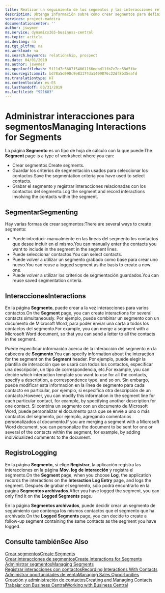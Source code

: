 ```yaml
---
title: Realizar un seguimiento de los segmentos y las interacciones relacionadas | Documentos de Microsoft
description: Obtenga información sobre cómo crear segmentos para definir grupos de contactos y especificar interacciones para los segmentos.
services: project-madeira
documentationcenter: ''
author: jswymer
ms.service: dynamics365-business-central
ms.topic: article
ms.devlang: na
ms.tgt_pltfrm: na
ms.workload: na
ms.search.keywords: relationship, prospect
ms.date: 04/01/2019
ms.author: jswymer
ms.openlocfilehash: 5f11d7c5607f54061166eebd11fb7e7cc58d5fbc
ms.sourcegitcommit: bd78a5d990c9e83174da1409076c22df8b35eafd
ms.translationtype: HT
ms.contentlocale: es-ES
ms.lasthandoff: 03/31/2019
ms.locfileid: "921683"
---
```

# <a name="managing-interactions-for-segments"></a><span data-ttu-id="89691-103">Administrar interacciones para segmentos</span><span class="sxs-lookup"><span data-stu-id="89691-103">Managing Interactions for Segments</span></span>
<span data-ttu-id="89691-104">La página **Segmento** es un tipo de hoja de cálculo con la que puede:</span><span class="sxs-lookup"><span data-stu-id="89691-104">The **Segment** page is a type of worksheet where you can:</span></span>

* <span data-ttu-id="89691-105">Crear segmentos.</span><span class="sxs-lookup"><span data-stu-id="89691-105">Create segments.</span></span>
* <span data-ttu-id="89691-106">Guardar los criterios de segmentación usados para seleccionar los contactos.</span><span class="sxs-lookup"><span data-stu-id="89691-106">Save the segmentation criteria you have used to select contacts.</span></span>
* <span data-ttu-id="89691-107">Grabar el segmento y registrar interacciones relacionadas con los contactos del segmento.</span><span class="sxs-lookup"><span data-stu-id="89691-107">Log the segment and record interactions involving the contacts within the segment.</span></span>

## <a name="segmenting"></a><span data-ttu-id="89691-108">Segmentar</span><span class="sxs-lookup"><span data-stu-id="89691-108">Segmenting</span></span>
<span data-ttu-id="89691-109">Hay varias formas de crear segmentos:</span><span class="sxs-lookup"><span data-stu-id="89691-109">There are several ways to create segments:</span></span>

* <span data-ttu-id="89691-110">Puede introducir manualmente en las líneas del segmento los contactos que desee incluir en el mismo.</span><span class="sxs-lookup"><span data-stu-id="89691-110">You can manually enter the contacts you want to include in the segment in the segment lines.</span></span>
* <span data-ttu-id="89691-111">Puede seleccionar contactos.</span><span class="sxs-lookup"><span data-stu-id="89691-111">You can select contacts.</span></span>
* <span data-ttu-id="89691-112">Puede volver a utilizar un segmento grabado como base para crear uno nuevo.</span><span class="sxs-lookup"><span data-stu-id="89691-112">You can reuse a logged segment as the basis to create a new one.</span></span>
* <span data-ttu-id="89691-113">Puede volver a utilizar los criterios de segmentación guardados.</span><span class="sxs-lookup"><span data-stu-id="89691-113">You can reuse saved segmentation criteria.</span></span>

## <a name="interactions"></a><span data-ttu-id="89691-114">Interacciones</span><span class="sxs-lookup"><span data-stu-id="89691-114">Interactions</span></span>
<span data-ttu-id="89691-115">En la página **Segmento**, puede crear a la vez interacciones para varios contactos.</span><span class="sxs-lookup"><span data-stu-id="89691-115">On the **Segment** page, you can create interactions for several contacts simultaneously.</span></span> <span data-ttu-id="89691-116">Por ejemplo, puede combinar un segmento con un documento de Microsoft Word, para poder enviar una carta a todos los contactos del segmento.</span><span class="sxs-lookup"><span data-stu-id="89691-116">For example, you can merge a segment with a Microsoft Word document, so that you can send a letter to all the contacts in the segment.</span></span>

<span data-ttu-id="89691-117">Puede especificar información acerca de la interacción del segmento en la cabecera de **Segmento**.</span><span class="sxs-lookup"><span data-stu-id="89691-117">You can specify information about the interaction for the segment on the **Segment** header.</span></span> <span data-ttu-id="89691-118">Por ejemplo, puede elegir la plantilla de interacción que se usará con todos los contactos, especificar una descripción, un tipo de correspondencia, etc.</span><span class="sxs-lookup"><span data-stu-id="89691-118">For example, you can decide which interaction template you want to use for all the contacts, specify a description, a correspondence type, and so on.</span></span> <span data-ttu-id="89691-119">Sin embargo, puede modificar esta información en la línea de segmento para cada contacto en particular, por ejemplo, si especifica otra descripción de un contacto.</span><span class="sxs-lookup"><span data-stu-id="89691-119">However, you can modify this information in the segment line for each particular contact, for example, by specifying another description for one contact.</span></span> <span data-ttu-id="89691-120">Si combina un segmento con un documento de Microsoft Word, puede personalizar el documento para que se envíe a uno o más contactos del segmento, por ejemplo, agregando comentarios personalizados al documento.</span><span class="sxs-lookup"><span data-stu-id="89691-120">If you are merging a segment with a Microsoft Word document, you can personalize the document to be sent for one or several of the contacts within the segment, for example, by adding individualized comments to the document.</span></span>

## <a name="logging"></a><span data-ttu-id="89691-121">Registro</span><span class="sxs-lookup"><span data-stu-id="89691-121">Logging</span></span>
<span data-ttu-id="89691-122">En la página **Segmento**, si elige **Registrar**, la aplicación registra las interacciones en la página **Mov. log de interacción** y registra el segmento.</span><span class="sxs-lookup"><span data-stu-id="89691-122">On the **Segment** page, when you choose **Log**, the application records the interactions on the **Interaction Log Entry** page, and logs the segment.</span></span> <span data-ttu-id="89691-123">Después de grabar el segmento, sólo podrá encontrarlo en la página **Segmentos archivados**.</span><span class="sxs-lookup"><span data-stu-id="89691-123">After you have logged the segment, you can only find it on the **Logged Segments** page.</span></span>

<span data-ttu-id="89691-124">En la página **Segmentos archivados**, puede decidir crear un segmento de seguimiento que contenga los mismos contactos que el segmento que ha archivado.</span><span class="sxs-lookup"><span data-stu-id="89691-124">On the **Logged Segments** page, you can decide to create a follow-up segment containing the same contacts as the segment you have logged.</span></span>

## <a name="see-also"></a><span data-ttu-id="89691-125">Consulte también</span><span class="sxs-lookup"><span data-stu-id="89691-125">See Also</span></span>
[<span data-ttu-id="89691-126">Crear segmentos</span><span class="sxs-lookup"><span data-stu-id="89691-126">Create Segments</span></span>](marketing-how-create-segment.md)  
[<span data-ttu-id="89691-127">Crear interacciones de segmentos</span><span class="sxs-lookup"><span data-stu-id="89691-127">Create Interactions for Segments</span></span>](marketing-how-create-interactions.md)  
[<span data-ttu-id="89691-128">Administrar segmentos</span><span class="sxs-lookup"><span data-stu-id="89691-128">Managing Segments</span></span>](marketing-segments.md)  
[<span data-ttu-id="89691-129">Registrar interacciones con contactos</span><span class="sxs-lookup"><span data-stu-id="89691-129">Recording Interactions With Contacts</span></span>](marketing-interactions.md)  
[<span data-ttu-id="89691-130">Administrar oportunidades de venta</span><span class="sxs-lookup"><span data-stu-id="89691-130">Managing Sales Opportunities</span></span>](marketing-manage-sales-opportunities.md)  
[<span data-ttu-id="89691-131">Creación y administración de contactos</span><span class="sxs-lookup"><span data-stu-id="89691-131">Creating and Managing Contacts</span></span>](marketing-contacts.md)  
[<span data-ttu-id="89691-132">Trabajar con Business Central</span><span class="sxs-lookup"><span data-stu-id="89691-132">Working with Business Central</span></span>](ui-work-product.md)
